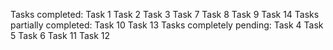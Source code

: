 Tasks completed:
  Task 1
  Task 2
  Task 3
  Task 7
  Task 8
  Task 9
  Task 14
Tasks partially completed:
  Task 10
  Task 13
Tasks completely pending:
  Task 4
  Task 5
  Task 6
  Task 11
  Task 12
  

